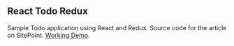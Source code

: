 ##  React Todo Redux

Sample Todo application using React and Redux.
Source code for the []() article on SitePoint. [Working Demo](http://react-todo-redux.bitballoon.com/#).



